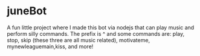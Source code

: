 # juneBot
A fun little project where I made this bot via nodejs that can play music and perform silly commands.
The prefix is ^ and some commands are: play, stop, skip (these three are all music related), motivateme, mynewleaguemain,kiss, and more!
